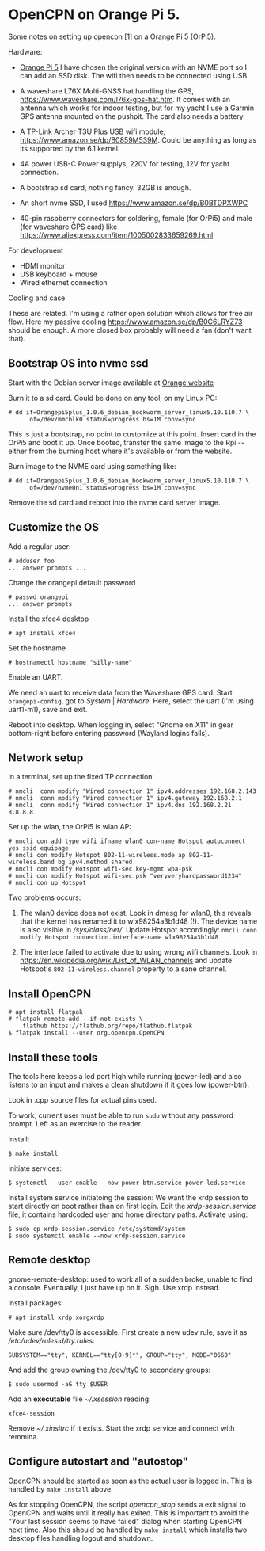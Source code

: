 OpenCPN on Orange Pi 5.
=======================

Some notes on setting up opencpn [1] on a Orange Pi 5 (OrPi5).

Hardware:

  - [Orange Pi 5](http://www.orangepi.org/html/hardWare/computerAndMicrocontrollers/details/Orange-Pi-5.html)
    I have chosen the original version with an NVME
    port so I can add an SSD disk. The wifi then needs to be connected
    using USB.

  - A waveshare L76X Multi-GNSS hat handling the GPS, 
    https://www.waveshare.com/l76x-gps-hat.htm.  It comes with
    an antenna which works for indoor testing, but for my yacht I use a
    Garmin GPS antenna mounted on the pushpit. The card also needs a
    battery.

  - A TP-Link Archer T3U Plus USB wifi module,
    https://www.amazon.se/dp/B0859M539M. Could be anything as long as its
    supported by the 6.1 kernel.

  - 4A power USB-C Power supplys, 220V for testing, 12V for yacht
    connection.

  - A bootstrap sd card, nothing fancy.  32GB is enough.

  - An short nvme SSD, I used https://www.amazon.se/dp/B0BTDPXWPC

  - 40-pin raspberry connectors for soldering, female (for OrPi5) and
    male (for waveshare GPS card) like
    https://www.aliexpress.com/item/1005002833659269.html

For development

  - HDMI monitor
  - USB keyboard + mouse
  - Wired ethernet connection


Cooling and case

These are related. I'm using a rather open solution which allows for free air
flow. Here my  passive cooling https://www.amazon.se/dp/B0C6LRYZ73
should be enough. A more closed box probably will need a fan (don't
want that).


Bootstrap OS into nvme ssd
--------------------------

Start with the Debian server image available at
[Orange website](http://www.orangepi.org/html/hardWare/computerAndMicrocontrollers/service-and-support/Orange-pi-5.html)

Burn it to a sd card. Could be done on any tool, on my Linux PC:

    # dd if=Orangepi5plus_1.0.6_debian_bookworm_server_linux5.10.110.7 \
          of=/dev/mmcblk0 status=progress bs=1M conv=sync

This is just a bootstrap, no point to customize at this point. Insert card
in the OrPi5 and boot it up. Once booted, transfer the same image to the Rpi
-- either from the burning host where it's available or from the website.

Burn image to the NVME card using something like:

    # dd if=Orangepi5plus_1.0.6_debian_bookworm_server_linux5.10.110.7 \
          of=/dev/nvme0n1 status=progress bs=1M conv=sync

Remove the sd card and reboot into the nvme card server image.

Customize the OS
----------------

Add a regular user:

    # adduser foo
    ... answer prompts ...

Change the orangepi default password

    # passwd orangepi
    ... answer prompts

Install the xfce4 desktop

    # apt install xfce4

Set the hostname

    # hostnamectl hostname "silly-name"

Enable an UART.

We need an uart to receive data from the Waveshare GPS card. Start
`orangepi-config`, got to _System_ | _Hardware_. Here, select the uart
(I'm using uart1-m1), save and exit.

Reboot into desktop. When logging in, select "Gnome on X11" in gear
bottom-right before entering password (Wayland logins fails).

Network setup
-------------

In a terminal, set up the fixed TP connection:

    # nmcli  conn modify "Wired connection 1" ipv4.addresses 192.168.2.143
    # nmcli  conn modify "Wired connection 1" ipv4.gateway 192.168.2.1
    # nmcli  conn modify "Wired connection 1" ipv4.dns 192.168.2.21 8.8.8.8

Set up the wlan, the OrPi5 is wlan AP:

    # nmcli con add type wifi ifname wlan0 con-name Hotspot autoconnect yes ssid equipage
    # nmcli con modify Hotspot 802-11-wireless.mode ap 802-11-wireless.band bg ipv4.method shared
    # nmcli con modify Hotspot wifi-sec.key-mgmt wpa-psk
    # nmcli con modify Hotspot wifi-sec.psk "veryveryhardpassword1234"
    # nmcli con up Hotspot

Two problems occurs:

1. The wlan0 device does not exist. Look in dmesg for wlan0, this reveals that
   the kernel has renamed it to wlx98254a3b1d48  (!). The device name is also
   visible in _/sys/class/net/_. Update Hotspot accordingly:
   `nmcli conn modify Hotspot connection.interface-name wlx98254a3b1d48`

2. The interface failed to activate due to using wrong wifi channels.
   Look in https://en.wikipedia.org/wiki/List_of_WLAN_channels and
   update Hotspot's `802-11-wireless.channel` property to a sane channel.

Install OpenCPN
---------------

    # apt install flatpak
    # flatpak remote-add --if-not-exists \
        flathub https://flathub.org/repo/flathub.flatpak
    $ flatpak install --user org.opencpn.OpenCPN


Install these tools
-------------------

The tools here keeps a led port high while running (power-led) and
also listens to an input and makes a clean shutdown if it goes low
(power-btn).

Look in .cpp source files for actual pins used.

To work, current user must be able to run `sudo` without any
password prompt. Left as an exercise to the reader.

Install:

    $ make install

Initiate services:

    $ systemctl --user enable --now power-btn.service power-led.service

Install system service initiatoing the session: We want the xrdp session to 
start directly on boot rather than on first login. Edit the _xrdp-session.service_ file, it contains hardcoded user and home directory paths. Activate using:

    $ sudo cp xrdp-session.service /etc/systemd/system
    $ sudo systemctl enable --now xrdp-session.service

Remote desktop
--------------
gnome-remote-desktop: used to work all of a sudden broke, unable to find 
a console. Eventually,  I just have up on it. Sigh. Use xrdp instead.

Install packages:

    # apt install xrdp xorgxrdp

Make sure /dev/tty0 is accessible. First create a new udev rule, save it
as */etc/udev/rules.d/tty.rules*:

    SUBSYSTEM=="tty", KERNEL=="tty[0-9]*", GROUP="tty", MODE="0660"

And add the group owning the /dev/tty0 to secondary groups:

    $ sudo usermod -aG tty $USER

Add an **executable** file *~/.xsession* reading:

    xfce4-session

Remove *~/.xinsitrc* if it exists. Start the xrdp service and connect
with remmina.

Configure autostart and "autostop"
----------------------------------

OpenCPN should be started as soon as the actual user is logged in. This 
is handled by `make install` above.

As for stopping OpenCPN, the script _opencpn_stop_ sends a exit signal
to OpenCPN and waits until it really has exited. This is important to avoid
the "Your last session seems to have failed" dialog when starting OpenCPN
next time. Also this should be handled by `make install` which installs
two desktop files handling logout and shutdown.
